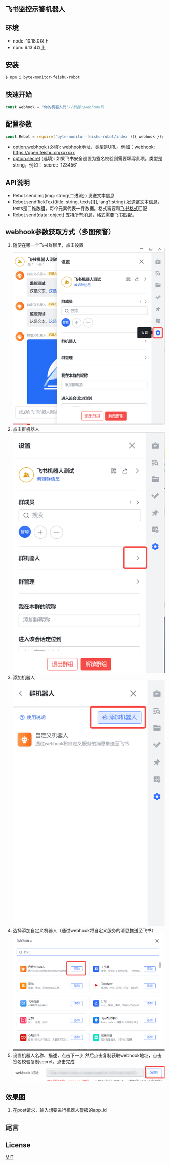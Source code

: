 ## 飞书监控示警机器人
## 环境
* node: 10.18.0以上
* npm: 6.13.4以上

## 安装
```bash
$ npm i byte-monitor-feishu-robot
```

## 快速开始
```js
const webhook = "你的机器人码"//机器人webhook码
```

## 配置参数
```js
const Rebot = require('byte-monitor-feishu-robot/index')({ webhook });
```
* [option.webhook](#webhook参数获取方式) (必填): webhook地址，类型是URL。例如：webhook: https://open.feishu.cn/xxxxxx
* [option.secret](#webhook参数获取方式) (选填): 如果飞书安全设置为签名校验则需要填写此项。类型是string，例如： secret: '123456'

## API说明
* Rebot.sendImg(img: string{二进流}) 发送文本信息
* Rebot.sendRickText(title: string, texts[][], lang?:string) 发送富文本信息， texts是二维数组，每个元素代表一行数据。格式需要和[飞书格式](https://open.feishu.cn/document/ukTMukTMukTM/uMDMxEjLzATMx4yMwETM#c48c9c2a)匹配
* Rebot.send(data: object) 支持所有消息，格式需要飞书匹配。

## webhook参数获取方式（**多图预警**）
1. 随便在哪一个飞书群聊里，点击设置
![Image text](https://raw.githubusercontent.com/ByteWebMonitor/byte-monitor-feishu-robot/main/img/1.png)
2. 点击群机器人
![Image text](https://raw.githubusercontent.com/ByteWebMonitor/byte-monitor-feishu-robot/main/img/2.png)
3. 添加机器人
![Image text](https://raw.githubusercontent.com/ByteWebMonitor/byte-monitor-feishu-robot/main/img/3.png)
4. 选择添加自定义机器人（通过webhook将自定义服务的消息推送至飞书）
![Image text](https://raw.githubusercontent.com/ByteWebMonitor/byte-monitor-feishu-robot/main/img/4.png)
5. 设置机器人名称、描述，点击下一步,然后点击复制获取webhook地址，点击签名校验复制secret。点击完成
![Image text](https://raw.githubusercontent.com/ByteWebMonitor/byte-monitor-feishu-robot/main/img/5.png)
## 效果图
1. 在post请求，输入想要进行机器人警报的app_id

## 尾言

## License
[MIT](LICENSE)
